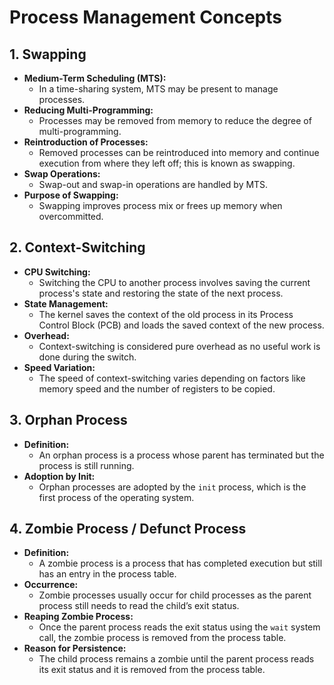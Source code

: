 
# Process Management Concepts

## 1. Swapping
- **Medium-Term Scheduling (MTS):** 
  - In a time-sharing system, MTS may be present to manage processes.
- **Reducing Multi-Programming:** 
  - Processes may be removed from memory to reduce the degree of multi-programming.
- **Reintroduction of Processes:** 
  - Removed processes can be reintroduced into memory and continue execution from where they left off; this is known as swapping.
- **Swap Operations:** 
  - Swap-out and swap-in operations are handled by MTS.
- **Purpose of Swapping:** 
  - Swapping improves process mix or frees up memory when overcommitted.

## 2. Context-Switching
- **CPU Switching:**
  - Switching the CPU to another process involves saving the current process's state and restoring the state of the next process.
- **State Management:**
  - The kernel saves the context of the old process in its Process Control Block (PCB) and loads the saved context of the new process.
- **Overhead:**
  - Context-switching is considered pure overhead as no useful work is done during the switch.
- **Speed Variation:**
  - The speed of context-switching varies depending on factors like memory speed and the number of registers to be copied.

## 3. Orphan Process
- **Definition:**
  - An orphan process is a process whose parent has terminated but the process is still running.
- **Adoption by Init:**
  - Orphan processes are adopted by the `init` process, which is the first process of the operating system.

## 4. Zombie Process / Defunct Process
- **Definition:**
  - A zombie process is a process that has completed execution but still has an entry in the process table.
- **Occurrence:**
  - Zombie processes usually occur for child processes as the parent process still needs to read the child’s exit status.
- **Reaping Zombie Process:**
  - Once the parent process reads the exit status using the `wait` system call, the zombie process is removed from the process table.
- **Reason for Persistence:**
  - The child process remains a zombie until the parent process reads its exit status and it is removed from the process table.

